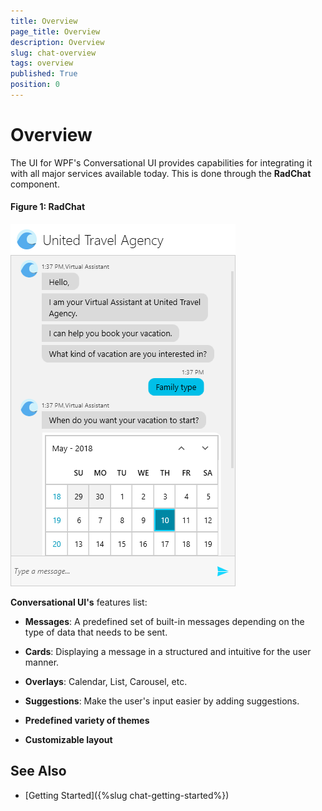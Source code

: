 ```yaml
---
title: Overview
page_title: Overview
description: Overview
slug: chat-overview
tags: overview
published: True
position: 0
---
```


# Overview

The UI for WPF's Conversational UI provides capabilities for integrating it with all major services available today. This is done through the __RadChat__ component.  

#### __Figure 1: RadChat__

![RadChat](images/RadChat_Overview.png)

__Conversational UI's__ features list:

* __Messages__: A predefined set of built-in messages depending on the type of data that needs to be sent.

* __Cards__: Displaying a message in a structured and intuitive for the user manner.

* __Overlays__: Calendar, List, Carousel, etc. 

* __Suggestions__: Make the user's input easier by adding suggestions.

* __Predefined variety of themes__

* __Customizable layout__

## See Also

* [Getting Started]({%slug chat-getting-started%})




 

